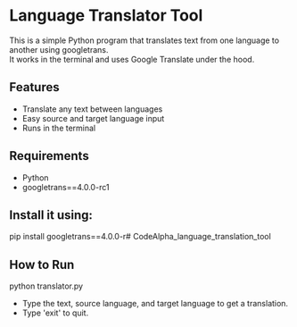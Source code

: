 #  **Language Translator Tool**

This is a simple Python program that translates text from one language to another using googletrans.  
It works in the terminal and uses Google Translate under the hood.

##  **Features**
- Translate any text between languages  
- Easy source and target language input  
- Runs in the terminal  

##  **Requirements**
- Python  
- googletrans==4.0.0-rc1  

## **Install it using:**
pip install googletrans==4.0.0-r# CodeAlpha_language_translation_tool
## **How to Run**
python translator.py
- Type the text, source language, and target language to get a translation.
- Type 'exit' to quit.
